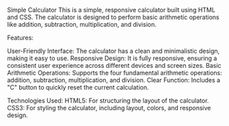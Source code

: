 Simple Calculator
This is a simple, responsive calculator built using HTML and CSS. The calculator is designed to perform basic arithmetic operations like addition, subtraction, multiplication, and division.

Features:

User-Friendly Interface:
The calculator has a clean and minimalistic design, making it easy to use.
Responsive Design:
It is fully responsive, ensuring a consistent user experience across different devices and screen sizes.
Basic Arithmetic Operations:
Supports the four fundamental arithmetic operations: addition, subtraction, multiplication, and division.
Clear Function:
Includes a "C" button to quickly reset the current calculation.

Technologies Used:
HTML5: For structuring the layout of the calculator.
CSS3: For styling the calculator, including layout, colors, and responsive design.
